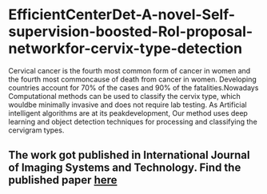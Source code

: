# EfficientCenterDet-A-novel-Self-supervision-boosted-RoI-proposal-networkfor-cervix-type-detection
Cervical  cancer  is  the  fourth  most  common  form  of  cancer  in  women  and  the  fourth  most  commoncause of death from cancer in women.  Developing countries account for 70% of the cases and 90% of the fatalities.Nowadays Computational methods can be used   to classify the cervix type,  which wouldbe minimally invasive and does not require lab testing.  As Artificial intelligent algorithms are at its peakdevelopment, Our method uses deep learning and object detection techniques for processing and classifying the cervigram types. 

## The work got published in International Journal of Imaging Systems and Technology. Find the published paper [here](https://onlinelibrary.wiley.com/doi/10.1002/ima.22696)
